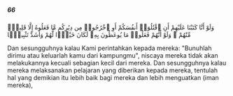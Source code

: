 ##### 66

<span class="ayah">وَلَوْ أَنَّا كَتَبْنَا عَلَيْهِمْ أَنِ ٱقْتُلُوٓا۟ أَنفُسَكُمْ أَوِ ٱخْرُجُوا۟ مِن دِيَٰرِكُم مَّا فَعَلُوهُ إِلَّا قَلِيلٌۭ مِّنْهُمْ ۖ وَلَوْ أَنَّهُمْ فَعَلُوا۟ مَا يُوعَظُونَ بِهِۦ لَكَانَ خَيْرًۭا لَّهُمْ وَأَشَدَّ تَثْبِيتًۭا</span>

<span class="ayah_translation">Dan sesungguhnya kalau Kami perintahkan kepada mereka: "Bunuhlah dirimu atau keluarlah kamu dari kampungmu", niscaya mereka tidak akan melakukannya kecuali sebagian kecil dari mereka. Dan sesungguhnya kalau mereka melaksanakan pelajaran yang diberikan kepada mereka, tentulah hal yang demikian itu lebih baik bagi mereka dan lebih menguatkan (iman mereka),</span>
